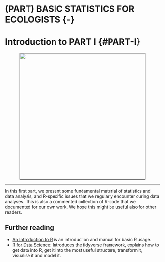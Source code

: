 # (PART) BASIC STATISTICS FOR ECOLOGISTS {-}

# Introduction to PART I {#PART-I}
<a href="" target="_blank"><img src="images/part_I.jpg" width="410" style="display: block; margin: auto;" /></a>

------

In this first part, we present some fundamental material of statistics and data analysis, and R-specific issues that we regularly encounter during data analyses. This is also a commented collection of R-code that we documented for our own work. We hope this might be useful also for other readers.


## Further reading
- [An Introduction to R](https://cran.r-project.org/doc/manuals/r-release/R-intro.pdf) is an introduction and manual for basic R usage.
- [R for Data Science](https://r4ds.hadley.nz/spreadsheets): Introduces the tidyverse framework, explains how to get data into R, get it into the most useful structure, transform it, visualise it and model it.

